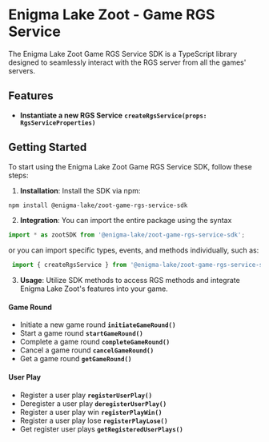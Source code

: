 # Enigma Lake Zoot - Game RGS Service

The Enigma Lake Zoot Game RGS Service SDK is a TypeScript library designed to seamlessly interact with the RGS server from all the games' servers.  

## Features
- **Instantiate a new RGS Service** **```createRgsService(props: RgsServiceProperties)```**

## Getting Started

To start using the Enigma Lake Zoot Game RGS Service SDK, follow these steps:

1. **Installation**: Install the SDK via npm:
```bash 
npm install @enigma-lake/zoot-game-rgs-service-sdk
```

2. **Integration**: You can import the entire package using the syntax
``` js
import * as zootSDK from '@enigma-lake/zoot-game-rgs-service-sdk';
```
or you can import specific types, events, and methods individually, such as:
``` js
 import { createRgsService } from '@enigma-lake/zoot-game-rgs-service-sdk';
```

3. **Usage**: Utilize SDK methods to access RGS methods and integrate Enigma Lake Zoot's features into your game.
#### Game Round
- Initiate a new game round **```initiateGameRound()```**
- Start a game round **```startGameRound()```**
- Complete a game round **```completeGameRound()```**
- Cancel a game round **```cancelGameRound()```**
- Get a game round **```getGameRound()```**

#### User Play
- Register a user play **```registerUserPlay()```**
- Deregister a user play **```deregisterUserPlay()```**
- Register a user play win **```registerPlayWin()```**
- Register a user play lose **```registerPlayLose()```**
- Get register user plays **```getRegisteredUserPlays()```**
